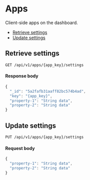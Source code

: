 # Apps

Client-side apps on the dashboard.

- [Retrieve settings](#retrieve-settings)
- [Update settings](#update-settings)

## Retrieve settings

```
GET /api/v1/apps/{app_key}/settings
```

#### Response body

```js
{
  "_id": "5a2fafb31aaff82bc574b4ad",
  "key": "{app_key}",
  "property-1": "String data",
  "property-2": "String data"
}
```

## Update settings

```
PUT /api/v1/apps/{app_key}/settings
```

#### Request body

```js
{
  "property-1": "String data",
  "property-2": "String data"
}
```
